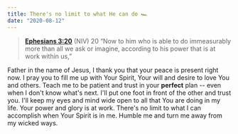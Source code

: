 ```yaml
---
title: There's no limit to what He can do 🏎
date: "2020-08-12"
---
```


> **[Ephesians 3:20](https://www.biblegateway.com/passage/?search=ephesians+3%3A20&version=NIV)** (NIV)
> 20&nbsp;“Now to him who is able to do immeasurably more than all we ask or imagine, according to his power that is at work within us,”

Father in the name of Jesus, I thank you that your peace is present right now. I pray you to fill me up with Your Spirit, Your will and desire to love You and others. Teach me to be patient and trust in your **perfect** plan -- even when I don't know what's next. I'll put one foot in front of the other and trust you. I'll keep my eyes and mind wide open to all that You are doing in my life. Your power and glory is at work. There's no limit to what I can accomplish when Your Spirit is in me. Humble me and turn me away from my wicked ways.
